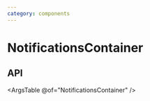 ```yaml
---
category: components
---
```


# NotificationsContainer

## API

<ArgsTable @of="NotificationsContainer" />
